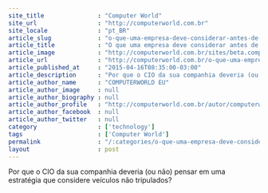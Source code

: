```yaml
---
site_title               : "Computer World"
site_url                 : "http://computerworld.com.br"
site_locale              : "pt_BR"
article_slug             : "o-que-uma-empresa-deve-considerar-antes-de-usar-drones"
article_title            : "O que uma empresa deve considerar antes de usar drones?"
article_image            : "http://computerworld.com.br/sites/beta.computerworld.com.br/files/news_articles/drone_vant_inovacao.jpg"
article_url              : "http://computerworld.com.br/o-que-uma-empresa-deve-considerar-antes-de-usar-drones"
article_published_at     : "2015-04-16T08:35:00-03:00"
article_description      : "Por que o CIO da sua companhia deveria (ou não) pensar em uma estratégia que considere veículos não tripulados?"
article_author_name      : "COMPUTERWORLD EU"
article_author_image     : null
article_author_biography : null
article_author_profile   : "http://computerworld.com.br/autor/computerworld-eua"
article_author_facebook  : null
article_author_twitter   : null
category                 : ['technology']
tags                     : ['Computer World']
permalink                : "/:categories/o-que-uma-empresa-deve-considerar-antes-de-usar-drones/"
layout                   : post
---
```


Por que o CIO da sua companhia deveria (ou não) pensar em uma estratégia que considere veículos não tripulados?
